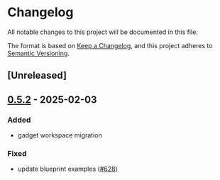 # Changelog

All notable changes to this project will be documented in this file.

The format is based on [Keep a Changelog](https://keepachangelog.com/en/1.0.0/),
and this project adheres to [Semantic Versioning](https://semver.org/spec/v2.0.0.html).

## [Unreleased]

## [0.5.2](https://github.com/tangle-network/gadget/compare/gadget-blueprint-proc-macro-v0.5.1...gadget-blueprint-proc-macro-v0.5.2) - 2025-02-03

### Added

- gadget workspace migration

### Fixed

- update blueprint examples ([#628](https://github.com/tangle-network/gadget/pull/628))
